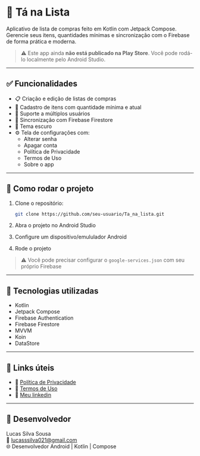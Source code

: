 # 🛒 Tá na Lista

Aplicativo de lista de compras feito em Kotlin com Jetpack Compose. Gerencie seus itens, quantidades mínimas e sincronização com o Firebase de forma prática e moderna.

> ⚠️ Este app ainda **não está publicado na Play Store**. Você pode rodá-lo localmente pelo Android Studio.

---

## ✅ Funcionalidades

- 📋 Criação e edição de listas de compras
- 🧾 Cadastro de itens com quantidade mínima e atual
- 👥 Suporte a múltiplos usuários
- 🔄 Sincronização com Firebase Firestore
- 🌙 Tema escuro
- ⚙️ Tela de configurações com:
  - Alterar senha
  - Apagar conta
  - Política de Privacidade
  - Termos de Uso
  - Sobre o app

---

## 🚀 Como rodar o projeto

1. Clone o repositório:
   ```bash
   git clone https://github.com/seu-usuario/Ta_na_lista.git
   ```

2. Abra o projeto no Android Studio

3. Configure um dispositivo/emululador Android

4. Rode o projeto

> ⚠️ Você pode precisar configurar o `google-services.json` com seu próprio Firebase

---

## 🧪 Tecnologias utilizadas

- Kotlin
- Jetpack Compose
- Firebase Authentication
- Firebase Firestore
- MVVM
- Koin
- DataStore

---

## 🔗 Links úteis

- 📄 [Política de Privacidade](https://silva021.github.io/Ta_na_lista/politica-de-privacidade.html)
- 📜 [Termos de Uso](https://silva021.github.io/Ta_na_lista/termos-de-uso.html)
- 🔗 [Meu linkedin](https://www.linkedin.com/in/devandroidlucas/)

---

## 👤 Desenvolvedor

Lucas Silva Sousa  
📧 lucasssilva021@gmail.com  
🌐 Desenvolvedor Android | Kotlin | Compose
